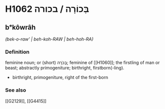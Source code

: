 # H1062 בְּכוֹרָה / בכורה

## bᵉkôwrâh

_(bek-o-raw' | beh-koh-RAW | beh-hoh-RA)_

### Definition

feminine noun; or (short) בְּכֹרָה; feminine of [[H1060]]; the firstling of man or beast; abstractly primogeniture; birthright, firstborn(-ling).

- birthright, primogeniture, right of the first-born
### See also

[[G2129]], [[G4415]]

